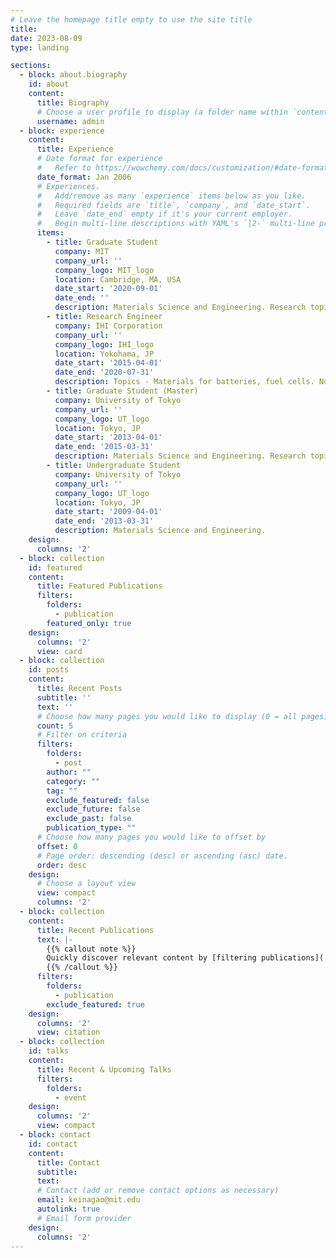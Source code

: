 ```yaml
---
# Leave the homepage title empty to use the site title
title:
date: 2023-08-09
type: landing

sections:
  - block: about.biography
    id: about
    content:
      title: Biography
      # Choose a user profile to display (a folder name within `content/authors/`)
      username: admin
  - block: experience
    content:
      title: Experience
      # Date format for experience
      #   Refer to https://wowchemy.com/docs/customization/#date-format
      date_format: Jan 2006
      # Experiences.
      #   Add/remove as many `experience` items below as you like.
      #   Required fields are `title`, `company`, and `date_start`.
      #   Leave `date_end` empty if it's your current employer.
      #   Begin multi-line descriptions with YAML's `|2-` multi-line prefix.
      items:
        - title: Graduate Student
          company: MIT
          company_url: ''
          company_logo: MIT_logo
          location: Cambridge, MA, USA
          date_start: '2020-09-01'
          date_end: ''
          description: Materials Science and Engineering. Research topics - Magnetic nanotransducers, Surface Chemistry, Systemic Delivery, Neuromodulation
        - title: Research Engineer
          company: IHI Corporation
          company_url: ''
          company_logo: IHI_logo
          location: Yokohama, JP
          date_start: '2015-04-01'
          date_end: '2020-07-31'
          description: Topics - Materials for batteries, fuel cells. Nd magnets. Permendur. Characterization (XRD, Battery properties, Magnetic properties)
        - title: Graduate Student (Master)
          company: University of Tokyo
          company_url: ''
          company_logo: UT_logo
          location: Tokyo, JP
          date_start: '2013-04-01'
          date_end: '2015-03-31'
          description: Materials Science and Engineering. Research topic - Growth process of quasicrystals
        - title: Undergraduate Student
          company: University of Tokyo
          company_url: ''
          company_logo: UT_logo
          location: Tokyo, JP
          date_start: '2009-04-01'
          date_end: '2013-03-31'
          description: Materials Science and Engineering.
    design:
      columns: '2'
  - block: collection
    id: featured
    content:
      title: Featured Publications
      filters:
        folders:
          - publication
        featured_only: true
    design:
      columns: '2'
      view: card
  - block: collection
    id: posts
    content:
      title: Recent Posts
      subtitle: ''
      text: ''
      # Choose how many pages you would like to display (0 = all pages)
      count: 5
      # Filter on criteria
      filters:
        folders:
          - post
        author: ""
        category: ""
        tag: ""
        exclude_featured: false
        exclude_future: false
        exclude_past: false
        publication_type: ""
      # Choose how many pages you would like to offset by
      offset: 0
      # Page order: descending (desc) or ascending (asc) date.
      order: desc
    design:
      # Choose a layout view
      view: compact
      columns: '2'
  - block: collection
    content:
      title: Recent Publications
      text: |-
        {{% callout note %}}
        Quickly discover relevant content by [filtering publications](./publication/).
        {{% /callout %}}
      filters:
        folders:
          - publication
        exclude_featured: true
    design:
      columns: '2'
      view: citation
  - block: collection
    id: talks
    content:
      title: Recent & Upcoming Talks
      filters:
        folders:
          - event
    design:
      columns: '2'
      view: compact
  - block: contact
    id: contact
    content:
      title: Contact
      subtitle:
      text:
      # Contact (add or remove contact options as necessary)
      email: keinagao@mit.edu
      autolink: true
      # Email form provider
    design:
      columns: '2'
---
```

